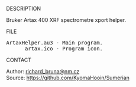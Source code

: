 
DESCRIPTION

Bruker Artax 400 XRF spectrometre xport helper.

FILE

<pre>
ArtaxHelper.au3 - Main program.
      artax.ico - Program icon. 
</pre>

CONTACT

Author: richard_bruna@nm.cz<br>
Source: https://github.com/KyomaHooin/Sumerian

